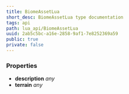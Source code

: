 ```yaml
---
title: BiomeAssetLua
short_desc: BiomeAssetLua type documentation
tags: api
path: lua_api/BiomeAssetLua
uuid: 2ab5c5bc-a16e-2858-9af1-7e8252369a59
public: true
private: false
---
```




### Properties

* **description** *any* 
* **terrain** *any* 
